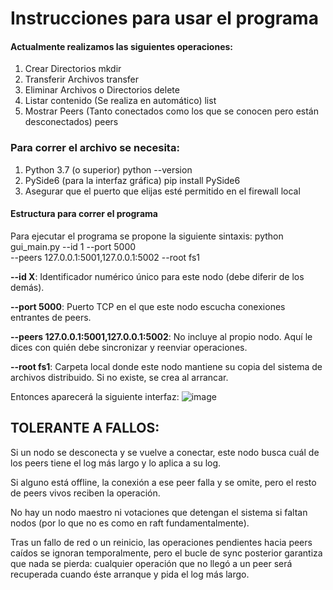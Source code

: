 # Instrucciones para usar el programa

#### Actualmente realizamos las siguientes operaciones:
1. Crear Directorios 
  mkdir
2. Transferir Archivos
   transfer
3. Eliminar Archivos o Directorios
  delete
4. Listar contenido (Se realiza en automático)
  list
7. Mostrar Peers (Tanto conectados como los que se conocen pero están desconectados)
  peers

### Para correr el archivo se necesita:

1. Python 3.7 (o superior)
  python --version
2. PySide6 (para la interfaz gráfica)
  pip install PySide6
3. Asegurar que el puerto que elijas esté permitido en el firewall local


#### Estructura para correr el programa

Para ejecutar el programa se propone la siguiente sintaxis:
  python gui_main.py --id 1 --port 5000 \
  --peers 127.0.0.1:5001,127.0.0.1:5002 --root fs1

**--id X**: Identificador numérico único para este nodo (debe diferir de los demás).

**--port 5000**: Puerto TCP en el que este nodo escucha conexiones entrantes de peers.

**--peers 127.0.0.1:5001,127.0.0.1:5002**: No incluye al propio nodo. Aquí le dices con quién debe sincronizar y reenviar operaciones.

**--root fs1**: Carpeta local donde este nodo mantiene su copia del sistema de archivos distribuido. Si no existe, se crea al arrancar.

Entonces aparecerá la siguiente interfaz:
![image](https://github.com/user-attachments/assets/651830a1-7e0f-4904-b50c-1a730ae07b7b)


## TOLERANTE A FALLOS:
Si un nodo se desconecta y se vuelve a conectar, este nodo busca cuál de los peers tiene el log más largo y lo aplica a su log.

Si alguno está offline, la conexión a ese peer falla y se omite, pero el resto de peers vivos reciben la operación.

No hay un nodo maestro ni votaciones que detengan el sistema si faltan nodos (por lo que no es como en raft fundamentalmente).

Tras un fallo de red o un reinicio, las operaciones pendientes hacia peers caídos se ignoran temporalmente, pero el bucle de sync posterior garantiza que nada se pierda: cualquier operación que no llegó a un peer será recuperada cuando éste arranque y pida el log más largo.


